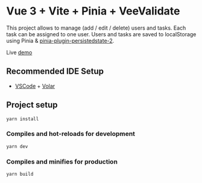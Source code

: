 # Vue 3 + Vite + Pinia + VeeValidate

This project allows to manage (add / edit / delete) users and tasks. Each task can be assigned to one user. Users and tasks are saved to localStorage using Pinia & [pinia-plugin-persistedstate-2](https://www.npmjs.com/package/pinia-plugin-persistedstate-2).

Live [demo](https://vue3-pinia-todo-manager.netlify.app/)

## Recommended IDE Setup

- [VSCode](https://code.visualstudio.com/) + [Volar](https://marketplace.visualstudio.com/items?itemName=johnsoncodehk.volar)

## Project setup

```
yarn install
```

### Compiles and hot-reloads for development

```
yarn dev
```

### Compiles and minifies for production

```
yarn build
```
